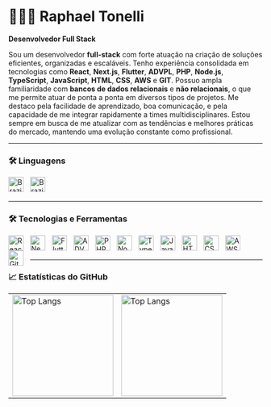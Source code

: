 # 👨🏻‍💻 Raphael Tonelli 

**Desenvolvedor Full Stack**

Sou um desenvolvedor **full-stack** com forte atuação na criação de soluções eficientes, organizadas e escaláveis. Tenho experiência consolidada em tecnologias como **React**, **Next.js**, **Flutter**, **ADVPL**, **PHP**, **Node.js**, **TypeScript**, **JavaScript**, **HTML**, **CSS**, **AWS** e **GIT**. Possuo ampla familiaridade com **bancos de dados relacionais** e **não relacionais**, o que me permite atuar de ponta a ponta em diversos tipos de projetos. Me destaco pela facilidade de aprendizado, boa comunicação, e pela capacidade de me integrar rapidamente a times multidisciplinares. Estou sempre em busca de me atualizar com as tendências e melhores práticas do mercado, mantendo uma evolução constante como profissional.

---

### 🛠️ Linguagens

<img align="left" alt="Brazilian Flag" width="30px" style="padding-right: 10px;" src="https://upload.wikimedia.org/wikipedia/commons/0/05/Flag_of_Brazil.svg">
<img align="left" alt="Brazilian Flag" width="30px" style="padding-right: 10px;" src="https://png.vector.me/files/images/1/3/132500/united_states_clip_art.jpg">

<br/>
<br/>

---

### 🛠️ Tecnologias e Ferramentas

<img align="left" alt="React" width="30px" style="padding-right: 10px;" src="https://cdn.jsdelivr.net/gh/devicons/devicon@latest/icons/react/react-original.svg" />
<img align="left" alt="Next" width="30px" style="padding-right: 10px;" src="https://cdn.jsdelivr.net/gh/devicons/devicon@latest/icons/nextjs/nextjs-original.svg" />
<img align="left" alt="Flutter" width="30px" style="padding-right: 10px;" src="https://cdn.jsdelivr.net/gh/devicons/devicon@latest/icons/flutter/flutter-original.svg" />
<img align="left" alt="ADVPL" width="30px" style="padding-right: 10px;" src="https://cdn.icon-icons.com/icons2/2148/PNG/512/totvs_icon_131953.png" />
<img align="left" alt="PHP" width="30px" style="padding-right: 10px;" src="https://cdn.jsdelivr.net/gh/devicons/devicon@latest/icons/php/php-original.svg" />
<img align="left" alt="Node" width="30px" style="padding-right: 10px;" src="https://cdn.jsdelivr.net/gh/devicons/devicon@latest/icons/nodejs/nodejs-original.svg" />
<img align="left" alt="TypeScript" width="30px" style="padding-right: 10px;" src="https://cdn.jsdelivr.net/gh/devicons/devicon@latest/icons/typescript/typescript-original.svg" />
<img align="left" alt="JavaScript" width="30px" style="padding-right: 10px;" src="https://cdn.jsdelivr.net/gh/devicons/devicon@latest/icons/javascript/javascript-original.svg" />
<img align="left" alt="HTML5" width="30px" style="padding-right: 10px;" src="https://cdn.jsdelivr.net/gh/devicons/devicon@latest/icons/html5/html5-original.svg" />
<img align="left" alt="CSS3" width="30px" style="padding-right: 10px;" src="https://cdn.jsdelivr.net/gh/devicons/devicon@latest/icons/css3/css3-original.svg" />
<img align="left" alt="AWS" width="30px" style="padding-right: 10px;" src="https://cdn.jsdelivr.net/gh/devicons/devicon@latest/icons/amazonwebservices/amazonwebservices-original-wordmark.svg" />
<img align="left" alt="Git" width="30px" style="padding-right: 10px;" src="https://cdn.jsdelivr.net/gh/devicons/devicon@latest/icons/git/git-original.svg" />
<br/>
<br/>

---

### 📈 Estatísticas do GitHub

<table align="center">
  <tr>
    <td>
      <img alt="Top Langs" height="200" src="https://github-readme-streak-stats.herokuapp.com/?user=TonelliMG&theme=tokyonight&hide_border=false" />
    </td>
<!--     <td>
      <img alt="Tonelli's GitHub Stats" height="200" src="https://github-readme-stats.vercel.app/api?username=TonelliMG&show_icons=true&theme=tokyonight&include_all_commits=true&locale=pt-br&hide_border=false&count_private=true" />
    </td> -->
    <td>
      <img alt="Top Langs" height="200" src="https://github-readme-stats.vercel.app/api/top-langs/?username=TonelliMG&theme=tokyonight&layout=compact&custom_title=Tecnologias&langs_count=9&show_icons=true&hide_border=false" />
    </td>
  </tr>
</table>
